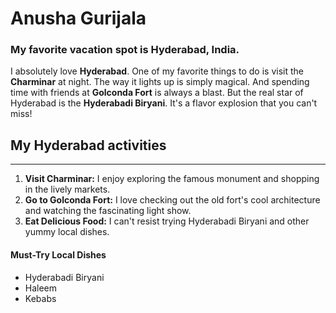 # Anusha Gurijala

### My favorite vacation spot is Hyderabad, India.

I absolutely love **Hyderabad**. One of my favorite things to do is visit the **Charminar** at night. The way it lights up is simply magical. And spending time with friends at **Golconda Fort** is always a blast. But the real star of Hyderabad is the **Hyderabadi Biryani**. It's a flavor explosion that you can't miss!

## My Hyderabad activities 

---

1. **Visit Charminar:** I enjoy exploring the famous monument and shopping in the lively markets.
2. **Go to Golconda Fort:** I love checking out the old fort's cool architecture and watching the fascinating light show.
3. **Eat Delicious Food:** I can't resist trying Hyderabadi Biryani and other yummy local dishes.

#### Must-Try Local Dishes

- Hyderabadi Biryani
- Haleem
- Kebabs